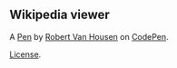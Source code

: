 Wikipedia viewer
----------------


A [Pen](https://codepen.io/JavaBob61/pen/ZrjRRy) by [Robert Van Housen](https://codepen.io/JavaBob61) on [CodePen](https://codepen.io).

[License](https://codepen.io/JavaBob61/pen/ZrjRRy/license).